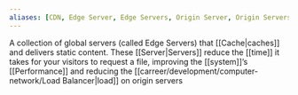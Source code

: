```yaml
---
aliases: [CDN, Edge Server, Edge Servers, Origin Server, Origin Servers]
---
```


A collection of global servers (called Edge Servers) that [[Cache|caches]] and delivers static content. These [[Server|Servers]] reduce the [[time]] it takes for your visitors to request a file, improving the [[system]]’s [[Performance]] and reducing the [[carreer/development/computer-network/Load Balancer|load]] on origin servers
